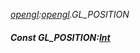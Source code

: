_[opengl](../../modules/opengl/opengl-module.md):[opengl](../../modules/opengl/opengl-module.md).GL\_POSITION_
##### Const GL\_POSITION:[Int](../../modules/wonkey/wonkey-types-int.md)
